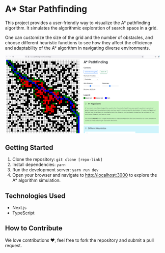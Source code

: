 # A* Star Pathfinding

This project provides a user-friendly way to visualize the A* pathfinding algorithm. It simulates the algorithmic exploration of search space in a grid.

One can customize the size of the grid and the number of obstacles, and choose different heuristic functions to see
how they affect the efficiency and adaptability of the A* algorithm in navigating diverse environments.

![image](./pathfinding_demo.png)
## Getting Started

1. Clone the repository: `git clone [repo-link]`
2. Install dependencies: `yarn`
3. Run the development server: `yarn run dev`
4. Open your browser and navigate to [http://localhost:3000](http://localhost:3000/) to explore the A* algorithm simulation.

## Technologies Used

- Next.js
- TypeScript

## How to Contribute

We love contributions ❤️, feel free to fork the repository and submit a pull request.
